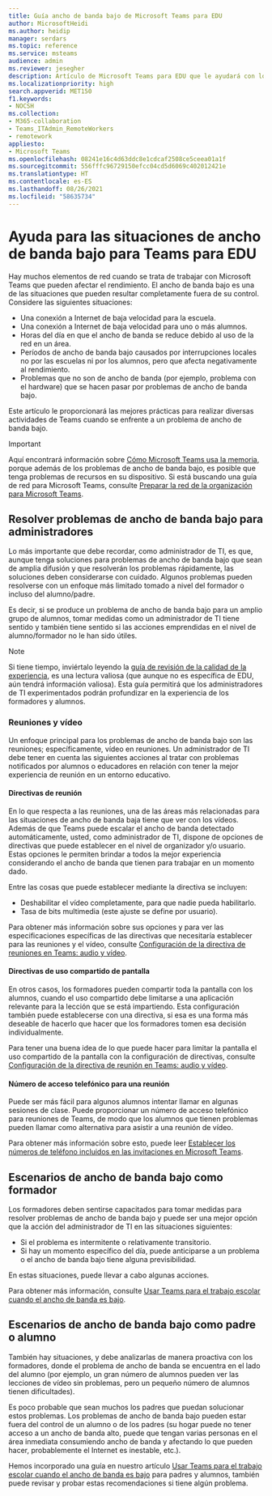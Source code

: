 ```yaml
---
title: Guía ancho de banda bajo de Microsoft Teams para EDU
author: MicrosoftHeidi
ms.author: heidip
manager: serdars
ms.topic: reference
ms.service: msteams
audience: admin
ms.reviewer: jesegher
description: Artículo de Microsoft Teams para EDU que le ayudará con los problemas de reunión y vídeo relacionados con el ancho de banda bajo. Tanto si es un padre, un formador o un administrador de TI, tiene opciones para mejorar la experiencia con Teams.
ms.localizationpriority: high
search.appverid: MET150
f1.keywords:
- NOCSH
ms.collection:
- M365-collaboration
- Teams_ITAdmin_RemoteWorkers
- remotework
appliesto:
- Microsoft Teams
ms.openlocfilehash: 08241e16c4d63ddc8e1cdcaf2508ce5ceea01a1f
ms.sourcegitcommit: 556fffc96729150efcc04cd5d6069c402012421e
ms.translationtype: HT
ms.contentlocale: es-ES
ms.lasthandoff: 08/26/2021
ms.locfileid: "58635734"
---
```

# <a name="help-for-low-bandwidth-situations-for-teams-for-edu"></a>Ayuda para las situaciones de ancho de banda bajo para Teams para EDU

Hay muchos elementos de red cuando se trata de trabajar con Microsoft Teams que pueden afectar el rendimiento. El ancho de banda bajo es una de las situaciones que pueden resultar completamente fuera de su control. Considere las siguientes situaciones:

- Una conexión a Internet de baja velocidad para la escuela.
- Una conexión a Internet de baja velocidad para uno o más alumnos.
- Horas del día en que el ancho de banda se reduce debido al uso de la red en un área.
- Períodos de ancho de banda bajo causados por interrupciones locales no por las escuelas ni por los alumnos, pero que afecta negativamente al rendimiento.
- Problemas que no son de ancho de banda (por ejemplo, problema con el hardware) que se hacen pasar por problemas de ancho de banda bajo.

Este artículo le proporcionará las mejores prácticas para realizar diversas actividades de Teams cuando se enfrente a un problema de ancho de banda bajo.

> [!IMPORTANT]
> Aquí encontrará información sobre [Cómo Microsoft Teams usa la memoria](teams-memory-usage-perf.md), porque además de los problemas de ancho de banda bajo, es posible que tenga problemas de recursos en su dispositivo. Si está buscando una guía de red para Microsoft Teams, consulte [Preparar la red de la organización para Microsoft Teams](prepare-network.md).

## <a name="resolving-low-bandwidth-issues-for-admins"></a>Resolver problemas de ancho de banda bajo para administradores

Lo más importante que debe recordar, como administrador de TI, es que, aunque tenga soluciones para problemas de ancho de banda bajo que sean de amplia difusión y que resolverán los problemas rápidamente, las soluciones deben considerarse con cuidado. Algunos problemas pueden resolverse con un enfoque más limitado tomado a nivel del formador o incluso del alumno/padre.

Es decir, si se produce un problema de ancho de banda bajo para un amplio grupo de alumnos, tomar medidas como un administrador de TI tiene sentido y también tiene sentido si las acciones emprendidas en el nivel de alumno/formador no le han sido útiles.

> [!NOTE]
> Si tiene tiempo, inviértalo leyendo la [guía de revisión de la calidad de la experiencia](quality-of-experience-review-guide.md), es una lectura valiosa (que aunque no es específica de EDU, aún tendrá información valiosa). Esta guía permitirá que los administradores de TI experimentados podrán profundizar en la experiencia de los formadores y alumnos.

### <a name="meetings-and-video"></a>Reuniones y vídeo

Un enfoque principal para los problemas de ancho de banda bajo son las reuniones; específicamente, vídeo en reuniones. Un administrador de TI debe tener en cuenta las siguientes acciones al tratar con problemas notificados por alumnos o educadores en relación con tener la mejor experiencia de reunión en un entorno educativo.

#### <a name="meeting-policies"></a>Directivas de reunión

En lo que respecta a las reuniones, una de las áreas más relacionadas para las situaciones de ancho de banda baja tiene que ver con los vídeos. Además de que Teams puede escalar el ancho de banda detectado automáticamente, usted, como administrador de TI, dispone de opciones de directivas que puede establecer en el nivel de organizador y/o usuario. Estas opciones le permiten brindar a todos la mejor experiencia considerando el ancho de banda que tienen para trabajar en un momento dado.

Entre las cosas que puede establecer mediante la directiva se incluyen:

- Deshabilitar el vídeo completamente, para que nadie pueda habilitarlo.
- Tasa de bits multimedia (este ajuste se define por usuario).

Para obtener más información sobre sus opciones y para ver las especificaciones específicas de las directivas que necesitaría establecer para las reuniones y el vídeo, consulte [Configuración de la directiva de reuniones en Teams: audio y vídeo](meeting-policies-audio-and-video.md).

#### <a name="screen-sharing-policies"></a>Directivas de uso compartido de pantalla

En otros casos, los formadores pueden compartir toda la pantalla con los alumnos, cuando el uso compartido debe limitarse a una aplicación relevante para la lección que se está impartiendo. Esta configuración también puede establecerse con una directiva, si esa es una forma más deseable de hacerlo que hacer que los formadores tomen esa decisión individualmente.

Para tener una buena idea de lo que puede hacer para limitar la pantalla el uso compartido de la pantalla con la configuración de directivas, consulte [Configuración de la directiva de reunión en Teams: audio y vídeo](meeting-policies-audio-and-video.md).

#### <a name="dial-in-number-for-meetings"></a>Número de acceso telefónico para una reunión

Puede ser más fácil para algunos alumnos intentar llamar en algunas sesiones de clase. Puede proporcionar un número de acceso telefónico para reuniones de Teams, de modo que los alumnos que tienen problemas pueden llamar como alternativa para asistir a una reunión de vídeo.

Para obtener más información sobre esto, puede leer [Establecer los números de teléfono incluidos en las invitaciones en Microsoft Teams](set-the-phone-numbers-included-on-invites-in-teams.md).

## <a name="low-bandwidth-scenarios-as-an-educator"></a>Escenarios de ancho de banda bajo como formador

Los formadores deben sentirse capacitados para tomar medidas para resolver problemas de ancho de banda bajo y puede ser una mejor opción que la acción del administrador de TI en las situaciones siguientes:

- Si el problema es intermitente o relativamente transitorio.
- Si hay un momento específico del día, puede anticiparse a un problema o el ancho de banda bajo tiene alguna previsibilidad.

En estas situaciones, puede llevar a cabo algunas acciones.

Para obtener más información, consulte [Usar Teams para el trabajo escolar cuando el ancho de banda es bajo](https://support.office.com/article/use-teams-for-schoolwork-when-bandwidth-is-low-5c5675f7-1b55-471a-9daa-ec1e6df38262).

## <a name="low-bandwidth-scenarios-as-a-parent-or-student"></a>Escenarios de ancho de banda bajo como padre o alumno

También hay situaciones, y debe analizarlas de manera proactiva con los formadores, donde el problema de ancho de banda se encuentra en el lado del alumno (por ejemplo, un gran número de alumnos pueden ver las lecciones de vídeo sin problemas, pero un pequeño número de alumnos tienen dificultades).

Es poco probable que sean muchos los padres que puedan solucionar estos problemas. Los problemas de ancho de banda bajo pueden estar fuera del control de un alumno o de los padres (su hogar puede no tener acceso a un ancho de banda alto, puede que tengan varias personas en el área inmediata consumiendo ancho de banda y afectando lo que pueden hacer, probablemente el Internet es inestable, etc.).

Hemos incorporado una guía en nuestro artículo [Usar Teams para el trabajo escolar cuando el ancho de banda es bajo](https://support.office.com/article/use-teams-for-schoolwork-when-bandwidth-is-low-5c5675f7-1b55-471a-9daa-ec1e6df38262) para padres y alumnos, también puede revisar y probar estas recomendaciones si tiene algún problema.